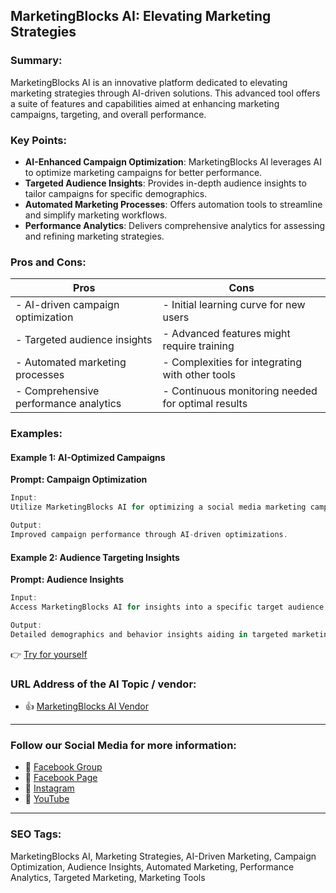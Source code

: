 ## MarketingBlocks AI: Elevating Marketing Strategies

### Summary:

MarketingBlocks AI is an innovative platform dedicated to elevating marketing strategies through AI-driven solutions. This advanced tool offers a suite of features and capabilities aimed at enhancing marketing campaigns, targeting, and overall performance.

### Key Points:

- **AI-Enhanced Campaign Optimization**: MarketingBlocks AI leverages AI to optimize marketing campaigns for better performance.
- **Targeted Audience Insights**: Provides in-depth audience insights to tailor campaigns for specific demographics.
- **Automated Marketing Processes**: Offers automation tools to streamline and simplify marketing workflows.
- **Performance Analytics**: Delivers comprehensive analytics for assessing and refining marketing strategies.

### Pros and Cons:

| Pros                               | Cons                                          |
|------------------------------------|-----------------------------------------------|
| - AI-driven campaign optimization   | - Initial learning curve for new users         |
| - Targeted audience insights        | - Advanced features might require training      |
| - Automated marketing processes    | - Complexities for integrating with other tools|
| - Comprehensive performance analytics | - Continuous monitoring needed for optimal results |

### Examples:

#### Example 1: AI-Optimized Campaigns
**Prompt: Campaign Optimization**

```dart
Input:
Utilize MarketingBlocks AI for optimizing a social media marketing campaign.

Output:
Improved campaign performance through AI-driven optimizations.
```

#### Example 2: Audience Targeting Insights
**Prompt: Audience Insights**

```dart
Input:
Access MarketingBlocks AI for insights into a specific target audience.

Output:
Detailed demographics and behavior insights aiding in targeted marketing.
```

👉 <a href="https://hey.marketingblocks.ai/" target="_blank">Try for yourself</a>

### URL Address of the AI Topic / vendor:

- 👍 <a href="https://hey.marketingblocks.ai/" target="_blank">MarketingBlocks AI Vendor</a>

<hr>

### Follow our Social Media for more information:

- 📘 <a href="https://www.facebook.com/groups/trionxai" target="_blank">Facebook Group</a>
- 📄 <a href="https://www.facebook.com/ai.trionxai" target="_blank">Facebook Page</a>
- 📸 <a href="https://www.instagram.com/trionxai/" target="_blank">Instagram</a>
- 🎥 <a href="https://www.youtube.com/@robotdocs/" target="_blank">YouTube</a>

<hr>


### SEO Tags:
MarketingBlocks AI, Marketing Strategies, AI-Driven Marketing, Campaign Optimization, Audience Insights, Automated Marketing, Performance Analytics, Targeted Marketing, Marketing Tools